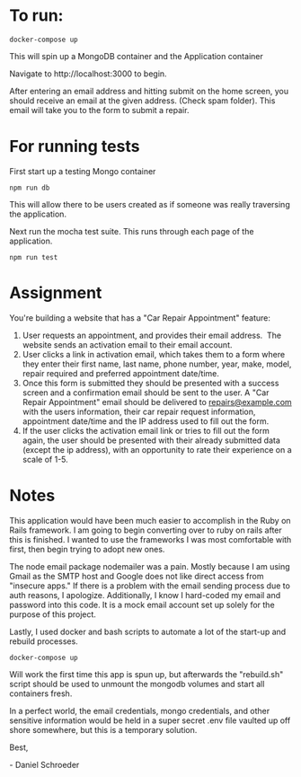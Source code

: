 # To run:
```
docker-compose up
```

This will spin up a MongoDB container and the Application container

Navigate to http://localhost:3000 to begin.

After entering an email address and hitting submit on the home screen, you should receive an email at the given address. (Check spam folder).
This email will take you to the form to submit a repair.


# For running tests
First start up a testing Mongo container
```
npm run db
```
This will allow there to be users created as if someone was really traversing the application.

Next run the mocha test suite. This runs through each page of the application.
```
npm run test
```

# Assignment

You're building a website that has a "Car Repair Appointment" feature:

1. User requests an appointment, and provides their email address.  The website sends an activation email to their email account.
2. User clicks a link in activation email, which takes them to a form where they enter their first name, last name, phone number, year, make, model, repair required and preferred appointment date/time.
3. Once this form is submitted they should be presented with a success screen and a confirmation email should be sent to the user. A "Car Repair Appointment" email should be delivered to repairs@example.com with the users information, their car repair request information, appointment date/time and the IP address used to fill out the form.
4. If the user clicks the activation email link or tries to fill out the form again, the user should be presented with their already submitted data (except the ip address), with an opportunity to rate their experience on a scale of 1-5.


# Notes

This application would have been much easier to accomplish in the Ruby on Rails framework. I am going to begin converting over to ruby on rails after this is finished. I wanted to use the frameworks I was most comfortable with first, then begin trying to adopt new ones.

The node email package nodemailer was a pain. Mostly because I am using Gmail as the SMTP host and Google does not like direct access from "insecure apps." If there is a problem with the email sending process due to auth reasons, I apologize. Additionally, I know I hard-coded my email and password into this code. It is a mock email account set up solely for the purpose of this project.

Lastly, I used docker and bash scripts to automate a lot of the start-up and rebuild processes.
```
docker-compose up
```
Will work the first time this app is spun up, but afterwards the "rebuild.sh" script should be used to unmount the mongodb volumes and start all containers fresh.

In a perfect world, the email credentials, mongo credentials, and other sensitive information would be held in a super secret .env file vaulted up off shore somewhere, but this is a temporary solution.

Best,

\- Daniel Schroeder
